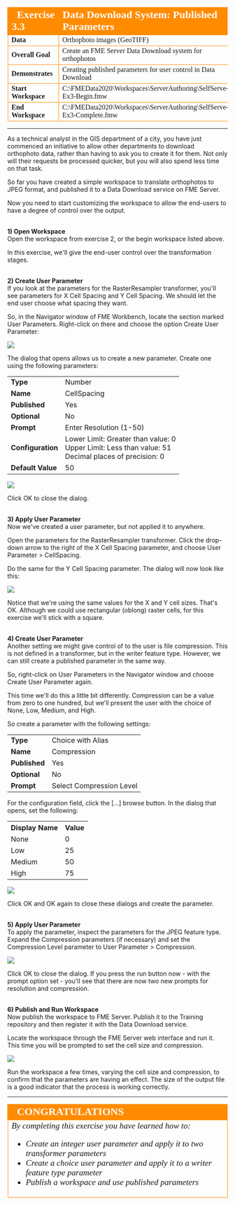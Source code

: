 <!--Instructor Notes-->

<!--Exercise Section-->


<table style="border-spacing: 0px;border-collapse: collapse;font-family:serif">
<tr>
<td width=25% style="vertical-align:middle;background-color:darkorange;border: 2px solid darkorange">
<i class="fa fa-cogs fa-lg fa-pull-left fa-fw" style="color:white;padding-right: 12px;vertical-align:text-top"></i>
<span style="color:white;font-size:x-large;font-weight: bold">Exercise 3.3</span>
</td>
<td style="border: 2px solid darkorange;background-color:darkorange;color:white">
<span style="color:white;font-size:x-large;font-weight: bold">Data Download System: Published Parameters</span>
</td>
</tr>

<tr>
<td style="border: 1px solid darkorange; font-weight: bold">Data</td>
<td style="border: 1px solid darkorange">Orthophoto images (GeoTIFF)</td>
</tr>

<tr>
<td style="border: 1px solid darkorange; font-weight: bold">Overall Goal</td>
<td style="border: 1px solid darkorange">Create an FME Server Data Download system for orthophotos</td>
</tr>

<tr>
<td style="border: 1px solid darkorange; font-weight: bold">Demonstrates</td>
<td style="border: 1px solid darkorange">Creating published parameters for user control in Data Download</td>
</tr>

<tr>
<td style="border: 1px solid darkorange; font-weight: bold">Start Workspace</td>
<td style="border: 1px solid darkorange">C:\FMEData2020\Workspaces\ServerAuthoring\SelfServe-Ex3-Begin.fmw</td>
</tr>

<tr>
<td style="border: 1px solid darkorange; font-weight: bold">End Workspace</td>
<td style="border: 1px solid darkorange">C:\FMEData2020\Workspaces\ServerAuthoring\SelfServe-Ex3-Complete.fmw</td>
</tr>

</table>

---

As a technical analyst in the GIS department of a city, you have just commenced an initiative to allow other departments to download orthophoto data, rather than having to ask you to create it for them. Not only will their requests be processed quicker, but you will also spend less time on that task.

So far you have created a simple workspace to translate orthophotos to JPEG format, and published it to a Data Download service on FME Server.

Now you need to start customizing the workspace to allow the end-users to have a degree of control over the output.


<br>**1) Open Workspace**
<br>Open the workspace from exercise 2, or the begin workspace listed above.

In this exercise, we'll give the end-user control over the transformation stages.


<br>**2) Create User Parameter**
<br>If you look at the parameters for the RasterResampler transformer, you'll see parameters for X Cell Spacing and Y Cell Spacing. We should let the end user choose what spacing they want.

So, in the Navigator window of FME Workbench, locate the section marked User Parameters. Right-click on there and choose the option Create User Parameter:

![](./Images/Img5.200.Ex1.CreateParameter.png)

The dialog that opens allows us to create a new parameter. Create one using the following parameters:

<table>
<tr><td style="font-weight: bold">Type</td><td>Number</td></tr>
<tr><td style="font-weight: bold">Name</td><td>CellSpacing</td></tr>
<tr><td style="font-weight: bold">Published</td><td>Yes</td></tr>
<tr><td style="font-weight: bold">Optional</td><td>No</td></tr>
<tr><td style="font-weight: bold">Prompt</td><td>Enter Resolution (1-50)</td></tr>
<tr><td style="font-weight: bold">Configuration</td><td>Lower Limit: Greater than value: 0<br>Upper Limit: Less than value: 51<br>Decimal places of precision: 0</td></tr>
<tr><td style="font-weight: bold">Default Value</td><td>50</td></tr>
</table>


![](./Images/Img5.201.Ex1.CreateParameterDialog.png)

Click OK to close the dialog.


<br>**3) Apply User Parameter**
<br>Now we've created a user parameter, but not applied it to anywhere.

Open the parameters for the RasterResampler transformer. Click the drop-down arrow to the right of the X Cell Spacing parameter, and choose User Parameter &gt; CellSpacing.

Do the same for the Y Cell Spacing parameter. The dialog will now look like this:

![](./Images/Img5.202.Ex1.PublishedRasterResamplerParams.png)

Notice that we're using the same values for the X and Y cell sizes. That's OK. Although we could use rectangular (oblong) raster cells, for this exercise we'll stick with a square.


<br>**4) Create User Parameter**
<br>Another setting we might give control of to the user is file compression. This is not defined in a transformer, but in the writer feature type. However, we can still create a published parameter in the same way.

So, right-click on User Parameters in the Navigator window and choose Create User Parameter again.

This time we'll do this a little bit differently. Compression can be a value from zero to one hundred, but we'll present the user with the choice of None, Low, Medium, and High.

So create a parameter with the following settings:

<table>
<tr><td style="font-weight: bold">Type</td><td>Choice with Alias</td></tr>
<tr><td style="font-weight: bold">Name</td><td>Compression</td></tr>
<tr><td style="font-weight: bold">Published</td><td>Yes</td></tr>
<tr><td style="font-weight: bold">Optional</td><td>No</td></tr>
<tr><td style="font-weight: bold">Prompt</td><td>Select Compression Level</td></tr>
</table>

For the configuration field, click the [...] browse button. In the dialog that opens, set the following:

<table>
<tr><th>Display Name</th><th>Value</th></tr>
<tr><td>None</td><td>0</td></tr>
<tr><td>Low</td><td>25</td></tr>
<tr><td>Medium</td><td>50</td></tr>
<tr><td>High</td><td>75</td></tr>
</table>

![](./Images/Img5.203.Ex1.CreateChoiceParam.png)

Click OK and OK again to close these dialogs and create the parameter.


<br>**5) Apply User Parameter**
<br>To apply the parameter, inspect the parameters for the JPEG feature type. Expand the Compression parameters (if necessary) and set the Compression Level parameter to User Parameter &gt; Compression.

![](./Images/Img5.204.Ex1.SetFTCompression.png)

Click OK to close the dialog. If you press the run button now - with the prompt option set - you'll see that there are now two new prompts for resolution and compression.


<br>**6) Publish and Run Workspace**
<br>Now publish the workspace to FME Server. Publish it to the Training repository and then register it with the Data Download service.

Locate the workspace through the FME Server web interface and run it. This time you will be prompted to set the cell size and compression.

![](./Images/Img5.205.Ex1.RunWorkspace.png)

Run the workspace a few times, varying the cell size and compression, to confirm that the parameters are having an effect. The size of the output file is a good indicator that the process is working correctly.

---

<!--Exercise Congratulations Section-->

<table style="border-spacing: 0px">
<tr>
<td style="vertical-align:middle;background-color:darkorange;border: 2px solid darkorange">
<i class="fa fa-thumbs-o-up fa-lg fa-pull-left fa-fw" style="color:white;padding-right: 12px;vertical-align:text-top"></i>
<span style="color:white;font-size:x-large;font-weight: bold;font-family:serif">CONGRATULATIONS</span>
</td>
</tr>

<tr>
<td style="border: 1px solid darkorange">
<span style="font-family:serif; font-style:italic; font-size:larger">
By completing this exercise you have learned how to:
<br>
<ul><li>Create an integer user parameter and apply it to two transformer parameters</li>
<li>Create a choice user parameter and apply it to a writer feature type parameter</li>
<li>Publish a workspace and use published parameters</li></ul>
</span>
</td>
</tr>
</table>
